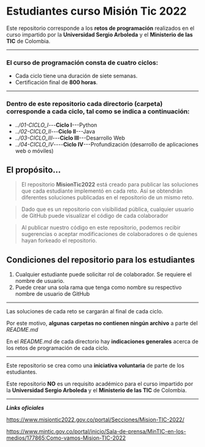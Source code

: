 # <strong>Estudiantes curso Misión Tic 2022</strong>

Este repositorio corresponde a los <strong>retos de programación</strong> realizados en el curso impartido por la <strong>Universidad Sergio Arboleda</strong> y el <strong>Ministerio de las TIC</strong> de Colombia. 
***
### El curso de programación consta de <strong>cuatro ciclos</strong>:
* Cada ciclo tiene una duración de siete semanas.
* Certificación final de <strong>800 horas</strong>.
*** 
### Dentro de este repositorio <strong>cada directorio</strong> (carpeta) <strong>corresponde a cada ciclo</strong>, tal como se indica a continuación:

* *../01-CICLO_I*---**Ciclo I**---Python
* *../02-CICLO_II*---**Ciclo II**---Java	<strong></strong> 
* *../03-CICLO_III*---**Ciclo III**---Desarrollo Web	<strong></strong> 
* *../04-CICLO_IV*----**Ciclo IV**---Profundización (desarrollo de aplicaciones web o móviles) 

## <strong>El propósito...</strong>
>El repositorio **MisionTic2022** está creado para publicar las soluciones que cada estudiante implementó en cada reto.
Así se obtendrán diferentes soluciones publicadas en el repositorio de un mismo reto.

>Dado que es un repositorio con visibilidad pública, cualquier usuario de GitHub puede visualizar el código de cada colaborador 

>Al publicar nuestro código en este repositorio, podemos recibir sugerencias o aceptar modificaciones de colaboradores o de quienes hayan forkeado el repositorio.





## <strong>Condiciones del repositorio para los estudiantes</strong>
1. Cualquier estudiante puede solicitar rol de colaborador. Se requiere el nombre de usuario.
2. Puede crear una sola rama que tenga como nombre su respectivo nombre de usuario de GitHub

***
Las soluciones de cada reto se cargarán al final de cada ciclo. 

Por este motivo, <strong>algunas carpetas no contienen ningún archivo</strong> a parte del *README.md* 

En el *README.md* de cada directorio hay <strong>indicaciones generales</strong> acerca de los retos de programación de cada ciclo.
***
Este repositorio se crea como una <strong>iniciativa voluntaria</strong> de parte de los estudiantes. 

Este repositorio <strong>NO</strong> es un requisito académico para el curso impartido por la <strong>Universidad Sergio Arboleda</strong> y el <strong>Ministerio de las TIC</strong> de Colombia. 

***
***Links oficiales***

<https://www.misiontic2022.gov.co/portal/Secciones/Mision-TIC-2022/>

https://www.mintic.gov.co/portal/inicio/Sala-de-prensa/MinTIC-en-los-medios/177865:Como-vamos-Mision-TIC-2022
